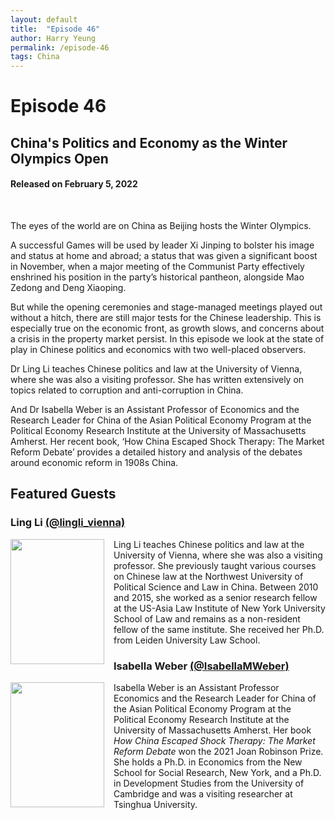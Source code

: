 ```yaml
---
layout: default
title:  "Episode 46"
author: Harry Yeung
permalink: /episode-46
tags: China
---
```


<head>
  <meta name="twitter:card" content="summary" />
  <meta name="twitter:site" content="@AsiaMattersPod" />
  <meta name="twitter:title" content="Episode 46 | China's Politics and Economy as the Winter Olympics Open" />
  <meta name="twitter:description" content="The eyes of the world are on China as Beijing hosts the Winter Olympics. A successful Games will be used by leader Xi Jinping to bolster his image and status at home and abroad; a status that was given a significant boost in November, when a major meeting of the Communist Party effectively enshrined his position in the party’s historical pantheon, alongside Mao Zedong and Deng Xiaoping." />
  <meta name="twitter:image" content="https://user-images.githubusercontent.com/67763587/97117453-1b73b880-16c1-11eb-8dfb-30e8781bf66c.png" />

  <title>Episode 46 | China's Politics and Economy as the Winter Olympics Open</title>

  <meta name="description"
  content="The eyes of the world are on China as Beijing hosts the Winter Olympics. A successful Games will be used by leader Xi Jinping to bolster his image and status at home and abroad; a status that was given a significant boost in November, when a major meeting of the Communist Party effectively enshrined his position in the party’s historical pantheon, alongside Mao Zedong and Deng Xiaoping.">
</head>

# Episode 46
## China's Politics and Economy as the Winter Olympics Open
#### Released on February 5, 2022

<div id="buzzsprout-player-10015744"></div><script src="https://www.buzzsprout.com/699187/10015744-china-s-politics-and-economy-as-the-winter-olympics-open.js?container_id=buzzsprout-player-10015744&player=small" type="text/javascript" charset="utf-8"></script>

<!-- [**Download a transcript of this episode here**](https://docs.google.com/document/d/1-hxVPIG1zRG_dt1tW9Lg284AMXEj1Bs_-6KVCVMCInc/export?format=pdf) -->

<br>

The eyes of the world are on China as Beijing hosts the Winter Olympics.

A successful Games will be used by leader Xi Jinping to bolster his image and status at home and abroad; a status that was given a significant boost in November, when a major meeting of the Communist Party effectively enshrined his position in the party’s historical pantheon, alongside Mao Zedong and Deng Xiaoping.

But while the opening ceremonies and stage-managed meetings played out without a hitch, there are still major tests for the Chinese leadership. This is especially true on the economic front, as growth slows, and concerns about a crisis in the property market persist. In this episode we look at the state of play in Chinese politics and economics with two well-placed observers.

Dr Ling Li teaches Chinese politics and law at the University of Vienna, where she was also a visiting professor.  She has written extensively on topics related to corruption and anti-corruption in China.

And Dr Isabella Weber is an Assistant Professor of Economics and the Research Leader for China of the Asian Political Economy Program at the Political Economy Research Institute at the University of Massachusetts Amherst. Her recent book, ‘How China Escaped Shock Therapy: The Market Reform Debate’ provides a detailed history and analysis of the debates around economic reform in 1908s China.

## Featured Guests

### Ling Li [(@lingli_vienna)](https://twitter.com/lingli_vienna)

<img src="https://user-images.githubusercontent.com/67763587/152701785-bd62464a-df9d-4f93-8fff-13d21a70d142.png"
  style="width:150px;height:200px;margin-right:15px;"
  align="left" />
  <p>Ling Li teaches Chinese politics and law at the University of Vienna, where she was also a visiting professor. She previously taught various courses on Chinese law at the Northwest University of Political Science and Law in China. Between 2010 and 2015, she worked as a senior research fellow at the US-Asia Law Institute of New York University School of Law and remains as a non-resident fellow of the same institute.  She received her Ph.D. from Leiden University Law School. </p>

### Isabella Weber [(@IsabellaMWeber)](https://twitter.com/IsabellaMWeber)

<img src="https://user-images.githubusercontent.com/67763587/152702045-9aa22f81-b8bd-4ac7-a6f0-a103b55ff6b6.png"
  style="width:150px;height:200px;margin-right:15px;"
  align="left" />
  <p>Isabella Weber is an Assistant Professor Economics and the Research Leader for China of the Asian Political Economy Program at the Political Economy Research Institute at the University of Massachusetts Amherst. Her book <i>How China Escaped Shock Therapy: The Market Reform Debate</i> won the 2021 Joan Robinson Prize. She holds a Ph.D. in Economics from the New School for Social Research, New York, and a Ph.D. in Development Studies from the University of Cambridge and was a visiting researcher at Tsinghua University.  </p>
